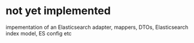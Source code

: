 
# not yet implemented
impementation of an Elasticsearch adapter,
mappers, DTOs, Elasticsearch index model,
ES config etc


